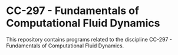 # CC-297 - Fundamentals of Computational Fluid Dynamics
This repository contains programs related to the discipline CC-297 - Fundamentals of Computational Fluid Dynamics.
